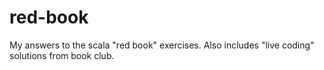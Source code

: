 # red-book

My answers to the scala "red book" exercises. Also includes "live coding" solutions from book club.
